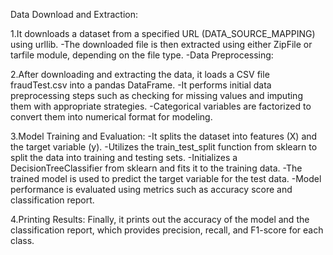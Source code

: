 Data Download and Extraction:

1.It downloads a dataset from a specified URL (DATA_SOURCE_MAPPING) using urllib.
-The downloaded file is then extracted using either ZipFile or tarfile module, depending on the file type.
-Data Preprocessing:

2.After downloading and extracting the data, it loads a CSV file fraudTest.csv into a pandas DataFrame.
-It performs initial data preprocessing steps such as checking for missing values and imputing them with appropriate strategies.
-Categorical variables are factorized to convert them into numerical format for modeling.

3.Model Training and Evaluation:
-It splits the dataset into features (X) and the target variable (y).
-Utilizes the train_test_split function from sklearn to split the data into training and testing sets.
-Initializes a DecisionTreeClassifier from sklearn and fits it to the training data.
-The trained model is used to predict the target variable for the test data.
-Model performance is evaluated using metrics such as accuracy score and classification report.

4.Printing Results:
Finally, it prints out the accuracy of the model and the classification report, which provides precision, recall, and F1-score for each class.
